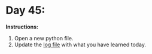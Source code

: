 # Day 45: 
**Instructions:** 
1. Open a new python file.
2. Update the [log file](../../log.md) with what you have learned today.
